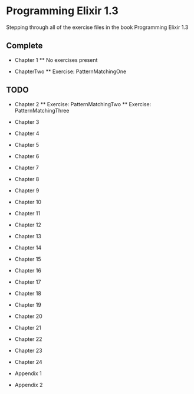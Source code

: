 # Programming Elixir 1.3

Stepping through all of the exercise files in the book Programming Elixir 1.3

## Complete
* Chapter 1
  ** No exercises present
  
* ChapterTwo
  ** Exercise: PatternMatchingOne

## TODO
* Chapter 2
  ** Exercise: PatternMatchingTwo
  ** Exercise: PatternMatchingThree
  
* Chapter 3
* Chapter 4
* Chapter 5
* Chapter 6
* Chapter 7
* Chapter 8
* Chapter 9
* Chapter 10
* Chapter 11
* Chapter 12
* Chapter 13
* Chapter 14
* Chapter 15
* Chapter 16
* Chapter 17
* Chapter 18
* Chapter 19
* Chapter 20
* Chapter 21
* Chapter 22
* Chapter 23
* Chapter 24
* Appendix 1
* Appendix 2
